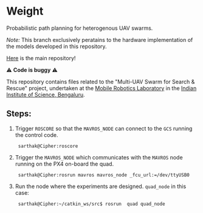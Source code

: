# Weight
Probabilistic path planning for heterogenous UAV swarms.

*Note:* This branch exclusively peratains to the hardware implementation of the models developed in this repository.

[Here](https://github.com/SarthakJShetty/Weight) is the main repository!

:warning: **Code is buggy** :warning:

This repository contains files related to the "Multi-UAV Swarm for Search & Rescue" project, undertaken at the [Mobile Robotics Laboratory](http://aero.iisc.ac.in/people/debasish-ghose/) in the [Indian Institute of Science, Bengaluru](https://iisc.ac.in).

## Steps:

1. Trigger ```ROSCORE``` so that the ```MAVROS_NODE``` can connect to the ```GCS``` running the control code.

        sarthak@Cipher:roscore

2. Trigger the ```MAVROS_NODE``` which communicates with the ```MAVROS``` node running on the PX4 on-board the quad.

        sarthak@Cipher:rosrun mavros mavros_node _fcu_url:=/dev/ttyUSB0

3. Run the node where the experiments are designed. ```quad_node``` in this case:

        sarthak@Cipher:~/catkin_ws/src$ rosrun  quad quad_node
        